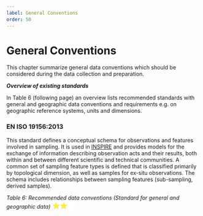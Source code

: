 ```yaml
---
label: General Conventions
order: 50
---
```

# General Conventions

This chapter summarize general data conventions which should be considered during the data collection and preparation.

**_Overview of existing standards_**

In Table 6 (following page) an overview lists recommended standards with general and geographic data conventions and
requirements e.g. on geographic reference systems, units and dimensions.

### EN ISO 19156:2013 

This standard defines a conceptual schema for observations and features involved in sampling. It is used in [INSPIRE](https://inspire.ec.europa.eu/) and
provides models for the exchange of information describing observation acts and their results, 
both within and between different scientific and technical communities. A common set of sampling feature types is defined that is classified primarily by topological dimension,
as well as samples for ex-situ observations. The schema includes relationships between sampling features (sub-sampling, derived samples). 

_Table 6: Recommended data conventions (Standard for general and geographic data)_ <img src="/static/img/two_star.jpg" width="60" valign="bottom" >